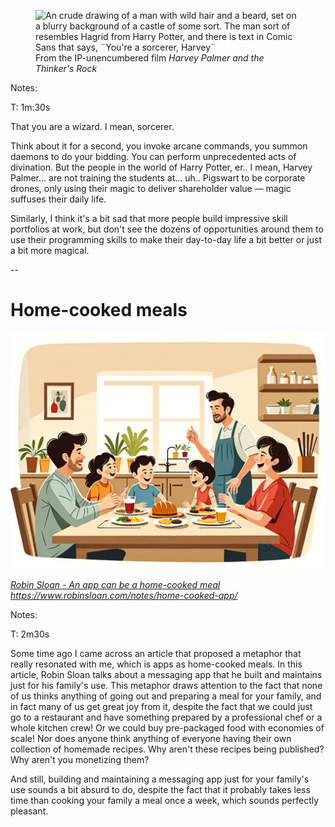 <div class="centered-container">
<figure>
<img src="images/generated/sorcerer_harvey_upscaled.png"
     alt="An crude drawing of a man with wild hair and a beard, set on a blurry background of a castle of some sort. The man sort of resembles Hagrid from Harry Potter, and there is text in Comic Sans that says, ¨You're a sorcerer, Harvey¨"
     class="splash"
     />
<figcaption class="smallcaption">From the IP-unencumbered film <i>Harvey Palmer and the Thinker's Rock</i></figcaption>
</figure>
</div>

Notes:

T: 1m:30s

That you are a wizard. I mean, sorcerer.

Think about it for a second, you invoke arcane commands, you summon daemons to do your bidding. You can perform unprecedented acts of divination. But the people in the world of Harry Potter, er.. I mean, Harvey Palmer... are not training the students at... uh.. Pigswart to be corporate drones, only using their magic to deliver shareholder value — magic suffuses their daily life.

Similarly, I think it's a bit sad that more people build impressive skill portfolios at work, but don't see the dozens of opportunities around them to use their programming skills to make their day-to-day life a bit better or just a bit more magical.

--

# Home-cooked meals

<div class="centered-container">
<img src="images/generated/home_cooked_meal_illustration.png"
     alt="A vector drawing of several people — three adults and three children — sitting around a table with food on it. One of the adults is a man with a light beard wearing an apron."
     class="splash"
     />

<i><a href="https://www.robinsloan.com/notes/home-cooked-app/">Robin Sloan - An app can be a home-cooked meal</a></i>
<i>https://www.robinsloan.com/notes/home-cooked-app/</i>
</div>

Notes:

T: 2m30s

Some time ago I came across an article that proposed a metaphor that really resonated with me, which is apps as home-cooked meals. In this article, Robin Sloan talks about a messaging app that he built and maintains just for his family's use. This metaphor draws attention to the fact that none of us thinks anything of going out and preparing a meal for your family, and in fact many of us get great joy from it, despite the fact that we could just go to a restaurant and have something prepared by a professional chef or a whole kitchen crew! Or we could buy pre-packaged food with economies of scale! Nor does anyone think anything of everyone having their own collection of homemade recipes. Why aren't these recipes being published? Why aren't you monetizing them?

And still, building and maintaining a messaging app just for your family's use sounds a bit absurd to do, despite the fact that it probably takes less time than cooking your family a meal once a week, which sounds perfectly pleasant.

